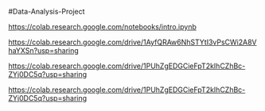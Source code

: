 #Data-Analysis-Project




https://colab.research.google.com/notebooks/intro.ipynb



https://colab.research.google.com/drive/1AyfQRAw6NhSTYtI3vPsCWi2A8VhaYXSn?usp=sharing





https://colab.research.google.com/drive/1PUhZgEDGCieFpT2kIhCZhBc-ZYj0DC5q?usp=sharing






https://colab.research.google.com/drive/1PUhZgEDGCieFpT2kIhCZhBc-ZYj0DC5q?usp=sharing
